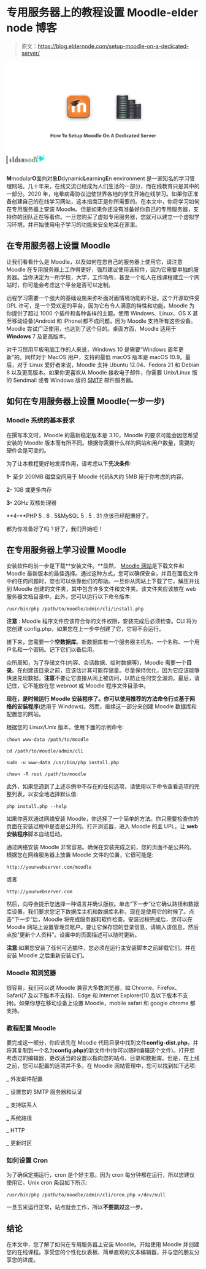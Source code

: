 # 专用服务器上的教程设置 Moodle-elder node 博客

> 原文：<https://blog.eldernode.com/setup-moodle-on-a-dedicated-server/>

![How To Setup Moodle On A Dedicated Server](img/1734ed2ffa03ef0b6ca1025786928285.png)

**M**modular**O**面向对象**D**dynamic**L**earning**E**n environment 是一家知名的学习管理网站。几十年来，在线交流已经成为人们生活的一部分，而在线教育只是其中的一部分。2020 年，电晕病毒协议迫使世界各地的学生开始在线学习。如果你正准备创建自己的在线学习网站，这本指南正是你所需要的。在本文中，你将学习如何在专用服务器上安装 Moodle。但是如果你还没有准备好你自己的专用服务器，支持你的团队正在等着你。一旦您购买了虚拟专用服务器，您就可以建立一个虚拟学习环境，并开始使用电子学习的功能来安全地呆在家里。

## **在专用服务器上设置 Moodle**

让我们看看什么是 Moodle，以及如何在您自己的服务器上使用它，请注意 Moodle 在专用服务器上工作得更好，强烈建议使用该软件，因为它需要单独的服务器。当你决定为一所学校，大学，工作场所，甚至一个私人在线课程建立一个网站时，你可能会考虑这个平台是否可以定制。

远程学习需要一个强大的基础设施来弥补面对面情境功能的不足。这个开源软件受 GPL 许可，是一个受欢迎的平台，因为它有令人满意的特性和功能。Moodle 为你提供了超过 1000 个插件和各种各样的主题。使用 Windows、Linux、OS X 甚至移动设备(Android 和 iPhone)都不成问题，因为 Moodle 支持所有这些设备。Moodle 尝试广泛使用，也达到了这个目的。桌面方面，Moodle 适用于 **Windows** 7 及更高版本。

对于习惯用平板电脑工作的人来说，Windows 10 是需要“Windows 周年更新”的。同样对于 MacOS 用户，支持的最低 macOS 版本是 macOS 10.9。最后，对于 Linux 爱好者来说，Moodle 支持 Ubuntu 12.04、Fedora 21 和 Debian 8 以及更高版本。如果你更喜欢从 Moodle 接收电子邮件，你需要 Unix/Linux 版的 Sendmail 或者 Windows 版的 [SMTP](https://blog.eldernode.com/how-to-find-the-smtp-address/) 邮件服务器。

## **如何在专用服务器上设置 Moodle(一步一步)**

### Moodle 系统的基本要求

在撰写本文时，Moodle 的最新稳定版本是 3.10，Moodle 的要求可能会因您希望安装的 Moodle 版本而有所不同。根据你需要什么样的网站和用户数量，需要的硬件会是可变的。

为了让本教程更好地发挥作用，请考虑以下**先决条件**:

**1-** 至少 200MB 磁盘空间用于 Moodle 代码&大约 5MB 用于你考虑的内容。

**2-** 1GB 或更多内存

**3-** 2GHz 双核处理器

**4-**PHP 5 . 6 . 5&MySQL 5 . 5 . 31 应该已经配置好了。

都为你准备好了吗？好了，我们开始吧！

## **在专用服务器上学习设置 Moodle**

安装软件的前一步是下载**安装文件。**显然， [Moodle 网站](https://moodle.org/)是下载文件和 Moodle 最新版本的最佳选择。通过这种方式，您可以确保安全，并且在面临文件中的任何问题时，您也可以依靠他们的帮助。一旦你从网站上下载了它，解压并找到 Moodle 创建的文件夹，其中包含许多文件和文件夹。该文件夹应该放在 web 服务器文档目录中。此外，您可以运行以下命令版本:

```
/usr/bin/php /path/to/moodle/admin/cli/install.php
```

**注意** : Moodle 程序文件应该符合你的文件权限，安装完成后必须检查。CLI 将为您创建 config.php，如果您在上一步中创建了它，它将不会运行。

接下来，您需要一个**空数据库**。新数据库有一个服务器主机名、一个名称、一个用户名和一个密码。记下它们以备后用。

众所周知，为了存储文件(内容、会话数据、临时数据等)，Moodle 需要一个**目录**。在创建该目录之前，应该估计其可能存储量。尽量保持优化，因为它应该能够快速兑现数据。**注意**不要让它直接从网上被访问，以防止任何安全漏洞。最后，请记住，它不能放在您 webroot 或 Moodle 程序文件目录中。

**现在，**是时候运行 **Moodle 安装程序**了。你可以使用推荐的方法**命令行**或**基于网络的安装程序**(适用于 Windows)。然而，继续这一部分来创建 Moodle 数据库和配置您的网站。

根据您的 Linux/Unix 版本，使用下面的示例命令:

```
chown www-data /path/to/moodle
```

```
cd /path/to/moodle/admin/cli
```

```
sudo -u www-data /usr/bin/php install.php
```

```
chown -R root /path/to/moodle
```

此外，如果您遇到了上述示例中不存在的任何选项，请使用以下命令查看选项的完整列表，以安全地选择默认值:

```
php install.php --help
```

如果你喜欢通过网络安装 Moodle，你选择了一个简单的方法。你只需要检查你的页面在安装过程中是否是公开的。打开浏览器，进入 Moodle 的主 UPL，让 **web 安装程序**脚本自动启动。

通过网络安装 Moodle 非常容易。确保在安装完成之前，您的页面不是公共的。根据您在网络服务器上放置 Moodle 文件的位置，它很可能是:

```
http://yourwebserver.com/moodle
```

或者

```
http://yourwebserver.com
```

然后，向导会提示您选择一种语言并确认版权。单击“下一步”让它确认路径和数据库设置。我们要求您记下数据库主机和数据库名称，现在是使用它的时候了。点击“下一步”后，Moodle 将完成服务器和软件检查。安装过程完成后，您可以在 Moodle 网站上设置管理员帐户。要让它保存您的登录信息，请输入该信息，然后点按“更新个人资料”。设置中的页面描述可以随时更新。

**注意**:如果您安装了任何可选插件，您必须在运行主安装脚本之前卸载它们，并在安装 Moodle 之后重新安装它们。

### Moodle 和浏览器

很容易，我们可以说 Moodle 兼容大多数浏览器，如 Chrome、Firefox、Safari(7 及以下版本不支持)、Edge 和 Internet Explorer(10 及以下版本不支持)。如果你想在移动设备上设置 Moodle，mobile safari 和 google chrome 都支持。

### **教程配置 Moodle**

要完成这一部分，你应该先在 Moodle 代码目录中找到文件**config-dist.php**，并将其复制到一个名为**config.php**的新文件中(你可以随时编辑这个文件)。打开您考虑过的编辑器，更改适当的设置以指向您的站点、目录和数据库。但是，在上线之前，您可以配置的选项并不多。在 Moodle 网站管理中，您可以找到如下选项:

**_** 外发邮件配置

**_** 设置您的 SMTP 服务器和认证

**_** 支持联系人

**_** 系统路径

**_** HTTP

**_** 更新时区

### 如何设置 Cron

为了确保定期运行，cron 是个好主意。因为 cron 每分钟都在运行，所以您建议使用它。Unix cron 条目如下所示:

```
/usr/bin/php /path/to/moodle/admin/cli/cron.php >/dev/null
```

一旦玉米运行正常，站点就会工作，所以**不要跳过**这一步。

## 结论

在本文中，您了解了如何在专用服务器上安装 Moodle。开始使用 Moodle 并创建您的在线课程。享受您的个性化仪表板、简单直观的文本编辑器，并与您的朋友分享您的进度。